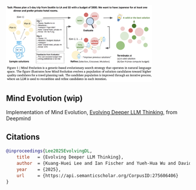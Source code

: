<img src="./figure1.png" width="400px"></img>

## Mind Evolution (wip)

Implementation of Mind Evolution, [Evolving Deeper LLM Thinking](https://arxiv.org/abs/2501.09891), from Deepmind

## Citations

```bibtex
@inproceedings{Lee2025EvolvingDL,
    title   = {Evolving Deeper LLM Thinking},
    author  = {Kuang-Huei Lee and Ian Fischer and Yueh-Hua Wu and David Marwood and Shumeet Baluja and Dale Schuurmans and Xinyun Chen},
    year    = {2025},
    url     = {https://api.semanticscholar.org/CorpusID:275606406}
}
```
